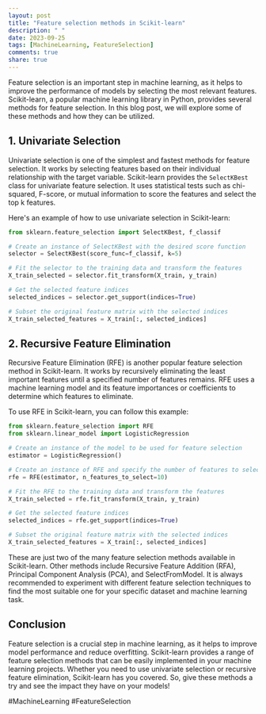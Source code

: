 ```yaml
---
layout: post
title: "Feature selection methods in Scikit-learn"
description: " "
date: 2023-09-25
tags: [MachineLearning, FeatureSelection]
comments: true
share: true
---
```


Feature selection is an important step in machine learning, as it helps to improve the performance of models by selecting the most relevant features. Scikit-learn, a popular machine learning library in Python, provides several methods for feature selection. In this blog post, we will explore some of these methods and how they can be utilized.

## 1. Univariate Selection

Univariate selection is one of the simplest and fastest methods for feature selection. It works by selecting features based on their individual relationship with the target variable. Scikit-learn provides the `SelectKBest` class for univariate feature selection. It uses statistical tests such as chi-squared, F-score, or mutual information to score the features and select the top k features.

Here's an example of how to use univariate selection in Scikit-learn:

```python
from sklearn.feature_selection import SelectKBest, f_classif

# Create an instance of SelectKBest with the desired score function
selector = SelectKBest(score_func=f_classif, k=5)

# Fit the selector to the training data and transform the features
X_train_selected = selector.fit_transform(X_train, y_train)

# Get the selected feature indices
selected_indices = selector.get_support(indices=True)

# Subset the original feature matrix with the selected indices
X_train_selected_features = X_train[:, selected_indices]
```

## 2. Recursive Feature Elimination

Recursive Feature Elimination (RFE) is another popular feature selection method in Scikit-learn. It works by recursively eliminating the least important features until a specified number of features remains. RFE uses a machine learning model and its feature importances or coefficients to determine which features to eliminate.

To use RFE in Scikit-learn, you can follow this example:

```python
from sklearn.feature_selection import RFE
from sklearn.linear_model import LogisticRegression

# Create an instance of the model to be used for feature selection
estimator = LogisticRegression()

# Create an instance of RFE and specify the number of features to select
rfe = RFE(estimator, n_features_to_select=10)

# Fit the RFE to the training data and transform the features
X_train_selected = rfe.fit_transform(X_train, y_train)

# Get the selected feature indices
selected_indices = rfe.get_support(indices=True)

# Subset the original feature matrix with the selected indices
X_train_selected_features = X_train[:, selected_indices]
```

These are just two of the many feature selection methods available in Scikit-learn. Other methods include Recursive Feature Addition (RFA), Principal Component Analysis (PCA), and SelectFromModel. It is always recommended to experiment with different feature selection techniques to find the most suitable one for your specific dataset and machine learning task.

## Conclusion

Feature selection is a crucial step in machine learning, as it helps to improve model performance and reduce overfitting. Scikit-learn provides a range of feature selection methods that can be easily implemented in your machine learning projects. Whether you need to use univariate selection or recursive feature elimination, Scikit-learn has you covered. So, give these methods a try and see the impact they have on your models!

#MachineLearning #FeatureSelection
